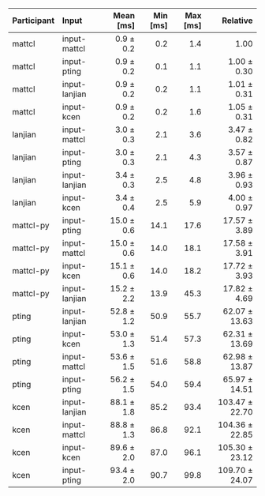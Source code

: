 | Participant | Input | Mean [ms] | Min [ms] | Max [ms] | Relative |
|:---|:---|---:|---:|---:|---:|
| mattcl | input-mattcl | 0.9 ± 0.2 | 0.2 | 1.4 | 1.00 |
| mattcl | input-pting | 0.9 ± 0.2 | 0.1 | 1.1 | 1.00 ± 0.30 |
| mattcl | input-lanjian | 0.9 ± 0.2 | 0.2 | 1.1 | 1.01 ± 0.31 |
| mattcl | input-kcen | 0.9 ± 0.2 | 0.2 | 1.6 | 1.05 ± 0.31 |
| lanjian | input-mattcl | 3.0 ± 0.3 | 2.1 | 3.6 | 3.47 ± 0.82 |
| lanjian | input-pting | 3.0 ± 0.3 | 2.1 | 4.3 | 3.57 ± 0.87 |
| lanjian | input-lanjian | 3.4 ± 0.3 | 2.5 | 4.8 | 3.96 ± 0.93 |
| lanjian | input-kcen | 3.4 ± 0.4 | 2.5 | 5.9 | 4.00 ± 0.97 |
| mattcl-py | input-pting | 15.0 ± 0.6 | 14.1 | 17.6 | 17.57 ± 3.89 |
| mattcl-py | input-mattcl | 15.0 ± 0.6 | 14.0 | 18.1 | 17.58 ± 3.91 |
| mattcl-py | input-kcen | 15.1 ± 0.6 | 14.0 | 18.2 | 17.72 ± 3.93 |
| mattcl-py | input-lanjian | 15.2 ± 2.2 | 13.9 | 45.3 | 17.82 ± 4.69 |
| pting | input-lanjian | 52.8 ± 1.2 | 50.9 | 55.7 | 62.07 ± 13.63 |
| pting | input-kcen | 53.0 ± 1.3 | 51.4 | 57.3 | 62.31 ± 13.69 |
| pting | input-mattcl | 53.6 ± 1.5 | 51.6 | 58.8 | 62.98 ± 13.87 |
| pting | input-pting | 56.2 ± 1.5 | 54.0 | 59.4 | 65.97 ± 14.51 |
| kcen | input-lanjian | 88.1 ± 1.8 | 85.2 | 93.4 | 103.47 ± 22.70 |
| kcen | input-mattcl | 88.8 ± 1.3 | 86.8 | 92.1 | 104.36 ± 22.85 |
| kcen | input-kcen | 89.6 ± 2.0 | 87.0 | 96.1 | 105.30 ± 23.12 |
| kcen | input-pting | 93.4 ± 2.0 | 90.7 | 99.8 | 109.70 ± 24.07 |
